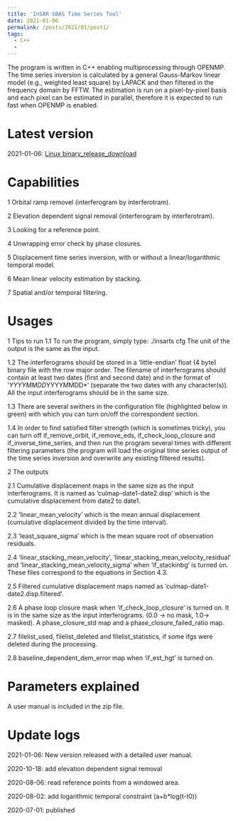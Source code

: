 ```yaml
---
title: 'InSAR SBAS Time Series Tool'
date: 2021-01-06
permalink: /posts/2021/01/post1/
tags:
  - C++
  - 
---
```


The program is written in C++ enabling multiprocessing through OPENMP. The time series inversion is calculated by a general Gauss-Markov linear model (e.g., weighted least square) by LAPACK and then filtered in the frequency domain by FFTW. The estimation is run on a pixel-by-pixel basis and each pixel can be estimated in parallel, therefore it is expected to run fast when OPENMP is enabled.  

Latest version
====== 
2021-01-06: [Linux binary_release_download](ftp://www.gacos.net/pub/share/software/insarts_20210106.zip)

Capabilities
======
1 Orbital ramp removel (interferogram by interferotram). 

2 Elevation dependent signal removal (interferogram by interferotram). 

3 Looking for a reference point. 

4 Unwrapping error check by phase closures. 

5 Displacement time series inversion, with or without a linear/logarithmic temporal model. 

6 Mean linear velocity estimation by stacking.  

7 Spatial and/or temporal filtering. 

Usages
======
1 Tips to run 
1.1 To run the program, simply type: 
./insarts cfg 
The unit of the output is the same as the input. 

1.2 The interferograms should be stored in a ‘little-endian’ float (4 byte) binary file with the row major order. The filename of interferograms should contain at least two dates (first and second date) and in the format of ‘*YYYYMMDD*YYYYMMDD*’ (separate the two dates with any character(s)). All the input interferograms should be in the same size.

1.3 There are several swithers in the configuration file (highlighted below in green) with which you can turn on/off the correspondent section. 

1.4 In order to find satisfied filter strength (which is sometimes tricky), you can turn off if_remove_orbit, if_remove_eds, if_check_loop_closure and if_inverse_time_series, and then run the program several times with different filtering parameters (the program will load the original time series output of the time series inversion and overwrite any existing filtered results). 

2 The outputs

2.1 Cumulative displacement maps in the same size as the input interferograms. It is named as ‘culmap-date1-date2.disp’ which is the cumulative displacement from date2 to date1.

2.2 ‘linear_mean_velocity’ which is the mean annual displacement (cumulative displacement divided by the time interval).

2.3 ‘least_square_sigma’ which is the mean square root of observation residuals.

2.4 ‘linear_stacking_mean_velocity’, ‘linear_stacking_mean_velocity_residual’ and ‘linear_stacking_mean_velocity_sigma’ when ‘if_stackinbg’ is turned on. These files correspond to the equations in Section 4.3. 

2.5 Filtered cumulative displacement maps named as ‘culmap-date1-date2.disp.filtered’. 

2.6 A phase loop closure mask when ‘if_check_loop_closure’ is turned on. It is in the same size as the input interferograms. (0.0 -> no mask, 1.0-> masked). A phase_closure_std map and a phase_closure_failed_ratio map. 

2.7 filelist_used, filelist_deleted and filelist_statistics, if some ifgs were deleted during the processing.

2.8 baseline_dependent_dem_error map when ‘if_est_hgt’ is turned on. 


Parameters explained
======
A user manual is included in the zip file. 

Update logs
======
2021-01-06: New version released with a detailed user manual. 

2020-10-18: add elevation dependent signal removal 
 
2020-08-06: read reference points from a windowed area. 

2020-08-02: add logarithmic temporal constraint (a+b*log(t-t0))  
  
2020-07-01: published  
